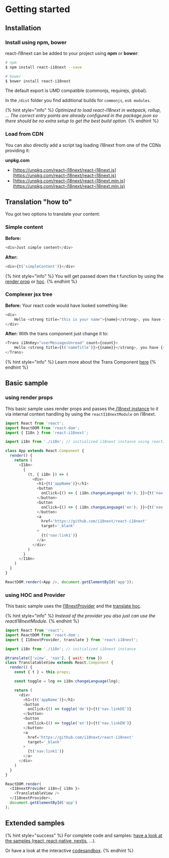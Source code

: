 # Getting started

## Installation

### Install using npm, bower

react-i18next can be added to your project using **npm** or **bower**:

```bash
# npm
$ npm install react-i18next --save

# bower
$ bower install react-i18next
```

The default export is UMD compatible \(commonjs, requirejs, global\).

In the `/dist` folder you find additional builds for `commonjs`, `es6 modules`.

{% hint style="info" %}
_Optimized to load react-i18next in webpack, rollup, ... The correct entry points are already configured in the package.json so there should be no extra setup to get the best build option._
{% endhint %}

### Load from CDN

You can also directly add a script tag loading i18next from one of the CDNs providing it:

**unpkg.com**

* [https://unpkg.com/react-i18next/react-i18next.js](https://unpkg.com/react-i18next/react-i18next.js)
* [https://unpkg.com/react-i18next/react-i18next.min.js](https://unpkg.com/react-i18next/react-i18next.min.js)

## Translation "how to"

You got two options to translate your content:

### Simple content

**Before:**

```javascript
<div>Just simple content</div>
```

**After:**

```javascript
<div>{t('simpleContent')}</div>
```

{% hint style="info" %}
You will get passed down the t function by using the [render prop](../components/i18n-render-prop.md) or [hoc](../components/translate-hoc.md).
{% endhint %}

### Complexer jsx tree

**Before:** Your react code would have looked something like:

```javascript
<div>
    Hello <strong title="this is your name">{name}</strong>, you have {count} unread message(s). <Link to="/msgs">Go to messages</Link>.
</div>
```

**After:** With the trans component just change it to:

```javascript
<Trans i18nKey="userMessagesUnread" count={count}>
    Hello <strong title={t('nameTitle')}>{{name}}</strong>, you have {{count}} unread message. <Link to="/msgs">Go to messages</Link>.
</Trans>
```

{% hint style="info" %}
Learn more about the Trans Component [here](../components/trans-component.md)
{% endhint %}

## Basic sample 

### using render props

This basic sample uses render props and passes the[ i18next instance](../components/i18next-instance.md) to it via internal context handling by using the `reactI18nextModule` on i18next.

```javascript
import React from 'react';
import ReactDOM from 'react-dom';
import { I18n } from 'react-i18next';

import i18n from './i18n'; // initialized i18next instance using reactI18nextModule

class App extends React.Component {
  render() {
    return (
      <I18n>
        {
          (t, { i18n }) => (
            <div>
              <h1>{t('appName')}</h1>
              <button 
                onClick={() => { i18n.changeLanguage('de'); }}>{t('nav.linkDE')}
              </button>
              <button
                onClick={() => { i18n.changeLanguage('en'); }}>{t('nav.linkEN')}
              </button>
              <a
                href='https://github.com/i18next/react-i18next'
                target='_blank'
              >
                {t('nav:link1')}
              </a>
            </div>
          )
        }
      </I18n>
    )
  }
}

ReactDOM.render(<App />, document.getElementById('app'));
```

### using HOC and Provider

This basic sample uses the [I18nextProvider](../components/i18nextprovider.md) and the [translate hoc](../components/translate-hoc.md).

{% hint style="info" %}
_Instead of the provider you also just can use the reactI18nextModule._
{% endhint %}

```javascript
import React from 'react';
import ReactDOM from 'react-dom';
import { I18nextProvider, translate } from 'react-i18next';

import i18n from './i18n'; // initialized i18next instance

@translate(['view', 'nav'], { wait: true })
class TranslatableView extends React.Component {
  render() {
    const { t } = this.props;

    const toggle = lng => i18n.changeLanguage(lng);

    return (
      <div>
        <h1>{t('appName')}</h1>
        <button 
          onClick={() => toggle('de')}>{t('nav.linkDE')}
        </button>
        <button
          onClick={() => toggle('en')}>{t('nav.linkEN')}
        </button>
        <a
          href='https://github.com/i18next/react-i18next'
          target='_blank'
        >
          {t('nav:link1')}
        </a>
      </div>
    )
  }
}

ReactDOM.render(
  <I18nextProvider i18n={ i18n }>
    <TranslatableView />
  </I18nextProvider>,
  document.getElementById('app')
);
```

## Extended samples

{% hint style="success" %}
For complete code and samples: [have a look at the samples \(react, react-native, nextjs](https://github.com/i18next/react-i18next/tree/master/example), ...\).

Or have a look at the interactive [codesandbox](https://codesandbox.io/s/l4qrory2nl).
{% endhint %}



